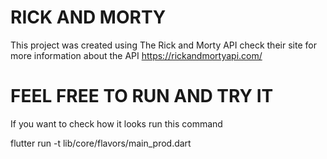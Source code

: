 # RICK AND MORTY
 This project was created using The Rick and Morty API
    check their site for more information about the API
    https://rickandmortyapi.com/

# FEEL FREE TO RUN AND TRY IT
If you want to check how it looks run this command

flutter run -t lib/core/flavors/main_prod.dart
